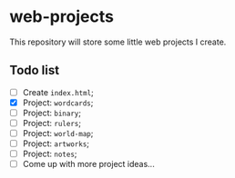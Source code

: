 # web-projects

This repository will store some little web projects I create.

## Todo list

- [ ] Create `index.html`;
- [x] Project: `wordcards`;
- [ ] Project: `binary`;
- [ ] Project: `rulers`;
- [ ] Project: `world-map`;
- [ ] Project: `artworks`;
- [ ] Project: `notes`;
- [ ] Come up with more project ideas...